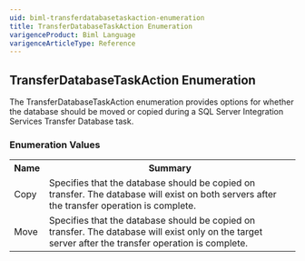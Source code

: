 ```yaml
---
uid: biml-transferdatabasetaskaction-enumeration
title: TransferDatabaseTaskAction Enumeration
varigenceProduct: Biml Language
varigenceArticleType: Reference
---
```


## TransferDatabaseTaskAction Enumeration<div class="LanguageSummary"><div class ="SummaryItem">The TransferDatabaseTaskAction enumeration provides options for whether the database should be moved or copied during a SQL Server Integration Services Transfer Database task.</div></div><div class="EnumValueGroup">### Enumeration Values<table id="EnumValue" class="MemberList"><tbody><tr><th class="MemberNameColumnHeader">Name</th><th class="MemberSummaryColumnHeader">Summary</th></tr><tr class="cd0"><td class="MemberName">Copy</td><td class="MemberSummary"><div class ="SummaryItem">Specifies that the database should be copied on transfer.  The database will exist on both servers after the transfer operation is complete.</div></td></tr><tr class="cd1"><td class="MemberName">Move</td><td class="MemberSummary"><div class ="SummaryItem">Specifies that the database should be copied on transfer.  The database will exist only on the target server after the transfer operation is complete.</div></td></tr></tbody></table></div>